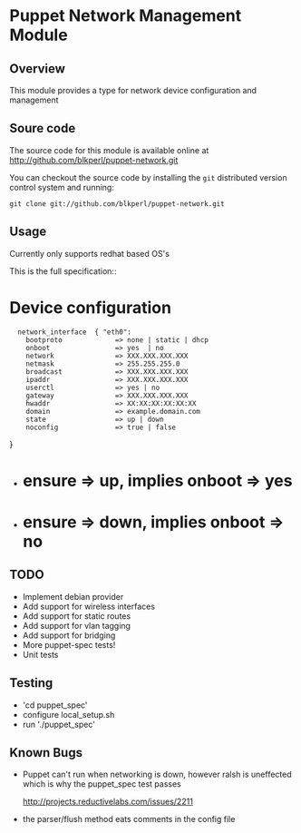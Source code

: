 Puppet Network Management Module
================================

Overview
--------

This module provides a type for network device configuration and management

Soure code
----------

The source code for this module is available online at
http://github.com/blkperl/puppet-network.git

You can checkout the source code by installing the `git` distributed version
control system and running:

    git clone git://github.com/blkperl/puppet-network.git

Usage
-----

Currently only supports redhat based OS's

This is the full specification::

  # Device configuration
      network_interface  { "eth0":
        bootproto             => none | static | dhcp   
        onboot                => yes  | no	      
        network               => XXX.XXX.XXX.XXX
        netmask               => 255.255.255.0          
        broadcast             => XXX.XXX.XXX.XXX
        ipaddr                => XXX.XXX.XXX.XXX        
        userctl               => yes | no
        gateway               => XXX.XXX.XXX.XXX        
        hwaddr                => XX:XX:XX:XX:XX:XX
        domain                => example.domain.com
        state                 => up | down
        noconfig              => true | false
   }

  *  # ensure => up, implies onboot => yes
  *  # ensure => down, implies onboot => no

TODO
----
  *  Implement debian provider
  *  Add support for wireless interfaces
  *  Add support for static routes
  *  Add support for vlan tagging
  *  Add support for bridging
  *  More puppet-spec tests!
  *  Unit tests

Testing
-------
  * 'cd puppet_spec'
  * configure local_setup.sh
  * run './puppet_spec'

Known Bugs
----------
* Puppet can't run when networking is down, however ralsh is uneffected which is why the puppet_spec test passes

  http://projects.reductivelabs.com/issues/2211

* the parser/flush method eats comments in the config file
